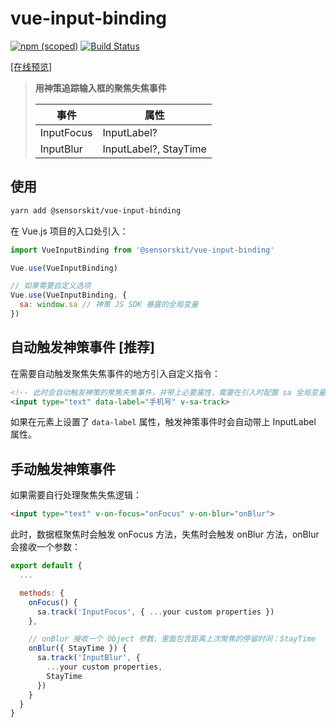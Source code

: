 # vue-input-binding

[![npm (scoped)](https://img.shields.io/npm/v/@sensorskit/vue-input-binding.svg)](https://www.npmjs.com/package/@sensorskit/vue-input-binding)
 [![Build Status](https://travis-ci.org/SensorsKit/vue-input-binding.svg?branch=master)](https://travis-ci.org/SensorsKit/vue-input-binding)

[[在线预览]](https://sensorskit.github.io/vue-input-binding/)

> **用神策追踪输入框的聚焦失焦事件**
>
> |    事件    | 属性 |
> | ---------- | --- |
> | InputFocus |  InputLabel? |
> | InputBlur  |  InputLabel?, StayTime |

## 使用

``` bash
yarn add @sensorskit/vue-input-binding
```

在 Vue.js 项目的入口处引入：

```js
import VueInputBinding from '@sensorskit/vue-input-binding'

Vue.use(VueInputBinding)

// 如果需要自定义选项
Vue.use(VueInputBinding, {
  sa: window.sa // 神策 JS SDK 暴露的全局变量
})
```

## 自动触发神策事件 [推荐]

在需要自动触发聚焦失焦事件的地方引入自定义指令：

```html
<!-- 此时会自动触发神策的聚焦失焦事件，并带上必要属性，需要在引入时配置 sa 全局变量 -->
<input type="text" data-label="手机号" v-sa-track>
```

如果在元素上设置了 `data-label` 属性，触发神策事件时会自动带上 InputLabel 属性。

## 手动触发神策事件

如果需要自行处理聚焦失焦逻辑：

```html
<input type="text" v-on-focus="onFocus" v-on-blur="onBlur">
```

此时，数据框聚焦时会触发 onFocus 方法，失焦时会触发 onBlur 方法，onBlur 会接收一个参数：

```js
export default {
  ...

  methods: {
    onFocus() {
      sa.track('InputFocus', { ...your custom properties })
    },

    // onBlur 接收一个 Object 参数，里面包含距离上次聚焦的停留时间：StayTime
    onBlur({ StayTime }) {
      sa.track('InputBlur', {
        ...your custom properties,
        StayTime
      })
    }
  }
}
```
